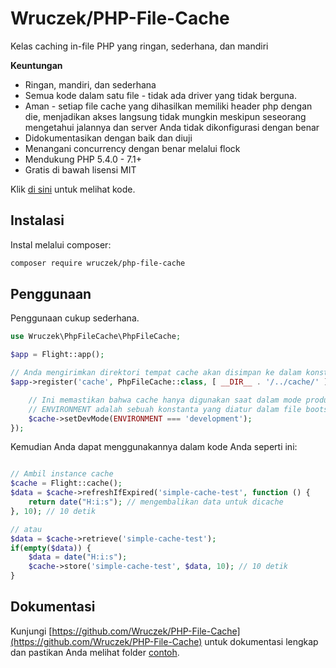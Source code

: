# Wruczek/PHP-File-Cache

Kelas caching in-file PHP yang ringan, sederhana, dan mandiri

**Keuntungan** 
- Ringan, mandiri, dan sederhana
- Semua kode dalam satu file - tidak ada driver yang tidak berguna.
- Aman - setiap file cache yang dihasilkan memiliki header php dengan die, menjadikan akses langsung tidak mungkin meskipun seseorang mengetahui jalannya dan server Anda tidak dikonfigurasi dengan benar
- Didokumentasikan dengan baik dan diuji
- Menangani concurrency dengan benar melalui flock
- Mendukung PHP 5.4.0 - 7.1+
- Gratis di bawah lisensi MIT

Klik [di sini](https://github.com/Wruczek/PHP-File-Cache) untuk melihat kode.

## Instalasi

Instal melalui composer:

```bash
composer require wruczek/php-file-cache
```

## Penggunaan

Penggunaan cukup sederhana.

```php
use Wruczek\PhpFileCache\PhpFileCache;

$app = Flight::app();

// Anda mengirimkan direktori tempat cache akan disimpan ke dalam konstruktor
$app->register('cache', PhpFileCache::class, [ __DIR__ . '/../cache/' ], function(PhpFileCache $cache) {

	// Ini memastikan bahwa cache hanya digunakan saat dalam mode produksi
	// ENVIRONMENT adalah sebuah konstanta yang diatur dalam file bootstrap Anda atau di tempat lain dalam aplikasi Anda
	$cache->setDevMode(ENVIRONMENT === 'development');
});
```

Kemudian Anda dapat menggunakannya dalam kode Anda seperti ini:

```php

// Ambil instance cache
$cache = Flight::cache();
$data = $cache->refreshIfExpired('simple-cache-test', function () {
    return date("H:i:s"); // mengembalikan data untuk dicache
}, 10); // 10 detik

// atau
$data = $cache->retrieve('simple-cache-test');
if(empty($data)) {
	$data = date("H:i:s");
	$cache->store('simple-cache-test', $data, 10); // 10 detik
}
```

## Dokumentasi

Kunjungi [https://github.com/Wruczek/PHP-File-Cache](https://github.com/Wruczek/PHP-File-Cache) untuk dokumentasi lengkap dan pastikan Anda melihat folder [contoh](https://github.com/Wruczek/PHP-File-Cache/tree/master/examples).